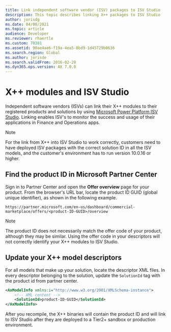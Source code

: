 ```yaml
---
title: Link independent software vendor (ISV) packages to ISV Studio
description: This topic describes linking X++ packages to ISV Studio
author: jorisdg
ms.date: 04/08/2021
ms.topic: article
audience: Developer
ms.reviewer: rhaertle
ms.custom: 70381
ms.assetid: 90ae4ae6-f19a-4ea5-8bd9-1d45729b0636
ms.search.region: Global
ms.author: jorisde
ms.search.validFrom: 2016-02-28
ms.dyn365.ops.version: AX 7.0.0
---
```


# X++ modules and ISV Studio

Independent software vendors (ISVs) can link their X++ modules to their registered products and solutions by using [Microsoft Power Platform ISV Studio](https://docs.microsoft.com/powerapps/developer/data-platform/isv-app-management). Linking enables ISV's to monitor the success and usage of their applications in Finance and Operations apps.

> [!NOTE]
> For the link from X++ into ISV Studio to work correctly, customers need to have deployed ISV packages with the correct solution ID in all the ISV models, and the customer's environment has to run version 10.0.16 or higher.

## Find the product ID in Microsoft Partner Center

Sign in to Partner Center and open the **Offer overview** page for your product. From the browser's URL bar, locate the product ID GUID (global unique identifier), as shown in the following example.

```dos
https://partner.microsoft.com/en-us/dashboard/commercial-marketplace/offers/<product-ID-GUID>/overview
```

> [!NOTE]
> The product ID does not necessarily match the offer code of your product, although they may be similar. Using the offer code in your descriptors will not correctly identify your X++ modules to ISV Studio.

## Update your X++ model descriptors

For all models that make up your solution, locate the descriptor XML files. In every descriptor belonging to the solution, update the `SolutionId` tag with the product id from partner center.

```xml
<AxModelInfo xmlns:i="http://www.w3.org/2001/XMLSchema-instance">
    <!-- XML content -->
    <SolutionId>product-ID-GUID</SolutionId>
</AxModelInfo>
```

After you recompile, the X++ binaries will contain the product ID and will link to ISV Studio after they are deployed to a Tier2+ sandbox or production environment.
